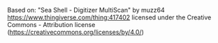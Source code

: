 Based on:
"Sea Shell - Digitizer MultiScan" by muzz64
https://www.thingiverse.com/thing:417402
licensed under the Creative Commons - Attribution license (https://creativecommons.org/licenses/by/4.0/)